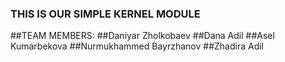 ### THIS IS OUR SIMPLE KERNEL MODULE
##TEAM MEMBERS:
##Daniyar Zholkobaev
##Dana Adil
##Asel Kumarbekova
##Nurmukhammed Bayrzhanov
##Zhadira Adil

<!--
**bvg4v/bvg4v** is a ✨ _special_ ✨ repository because its `README.md` (this file) appears on your GitHub profile.

Here are some ideas to get you started:

- 🔭 I’m currently working on ...
- 🌱 I’m currently learning ...
- 👯 I’m looking to collaborate on ...
- 🤔 I’m looking for help with ...
- 💬 Ask me about ...
- 📫 How to reach me: ...
- 😄 Pronouns: ...
- ⚡ Fun fact: ...
-->
